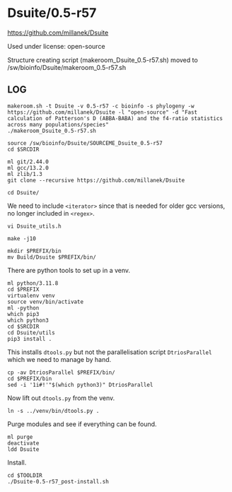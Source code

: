 Dsuite/0.5-r57
==============

<https://github.com/millanek/Dsuite>

Used under license:
open-source


Structure creating script (makeroom_Dsuite_0.5-r57.sh) moved to /sw/bioinfo/Dsuite/makeroom_0.5-r57.sh

LOG
---

    makeroom.sh -t Dsuite -v 0.5-r57 -c bioinfo -s phylogeny -w https://github.com/millanek/Dsuite -l "open-source" -d "Fast calculation of Patterson's D (ABBA-BABA) and the f4-ratio statistics across many populations/species"
    ./makeroom_Dsuite_0.5-r57.sh 

    source /sw/bioinfo/Dsuite/SOURCEME_Dsuite_0.5-r57
    cd $SRCDIR

    ml git/2.44.0
    ml gcc/13.2.0
    ml zlib/1.3
    git clone --recursive https://github.com/millanek/Dsuite

    cd Dsuite/

We need to include `<iterator>` since that is needed for older gcc versions, no longer included in `<regex>`.

    vi Dsuite_utils.h 

    make -j10

    mkdir $PREFIX/bin
    mv Build/Dsuite $PREFIX/bin/


There are python tools to set up in a venv.

    ml python/3.11.8
    cd $PREFIX
    virtualenv venv
    source venv/bin/activate
    ml -python
    which pip3
    which python3
    cd $SRCDIR
    cd Dsuite/utils
    pip3 install .

This installs `dtools.py` but not the parallelisation script `DtriosParallel` which we need to manage by hand.

    cp -av DtriosParallel $PREFIX/bin/
    cd $PREFIX/bin
    sed -i '1i#!'"$(which python3)" DtriosParallel 

Now lift out `dtools.py` from the venv.

    ln -s ../venv/bin/dtools.py .

Purge modules and see if everything can be found.

    ml purge
    deactivate
    ldd Dsuite

Install.

    cd $TOOLDIR
    ./Dsuite-0.5-r57_post-install.sh
